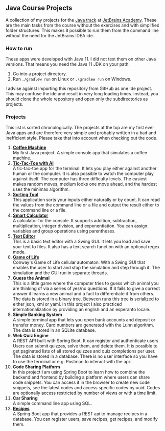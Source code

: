 ## Java Course Projects
A collection of my projects for the [Java track](https://hyperskill.org/tracks/1) at [JetBrains Academy](https://www.jetbrains.com/academy). These are the main tasks from the course without the exercises and with simplified folder structures. This makes it possible to run them from the command line without the need for the JetBrains IDEA ide.


### How to run
These apps were developed with Java 11. I did not test them on other Java versions.
That means you need the Java 11 JDK on your path.
1. Go into a project directory.
2. Run `./gradlew run` on Linux or `.\gradlew run` on Windows.

I advise against importing this repository from GitHub as one ide project. This may confuse 
the ide and result in very long loading times. Instead, you should clone the whole repository 
and open only the subdirectories as projects.


### Projects
This list is sorted chronologically. The projects at the top are my first ever Java apps and 
are therefore very simple and probably written in a bad and inefficient style. Please take 
that into account when checking out the code.

1. **[Coffee Machine](Coffee_Machine)**  
My first Java project. A simple console app that simulates a coffee machine.
2. **[Tic-Tac-Toe with AI](Tic-Tac-Toe_with_AI)**  
A tic-tac-toe app for the terminal. It lets you play either against another human or the 
   computer. It is also possible to watch the computer play against itself. The computer 
   has three difficulty levels. The easiest makes random moves, medium looks one move 
   ahead, and the hardest uses the minimax algorithm.
3. **[Sorting Tool](Sorting_Tool)**  
This application sorts your inputs either naturally or by count. It can read the values from 
   the command line or a file and output the result either to the command line or a file.
4. **[Smart Calculator](Smart_Calculator)**  
A calculator for the console. It supports addition, subtraction, multiplication, integer division, 
   and exponentiation. You can assign variables and group operations using parentheses.
5. **[Text Editor](Text_Editor)**  
This is a basic text editor with a Swing GUI. It lets you load and save your text to files. 
   It also has a text search function with an optional regex mode.
6. **[Game of Life](Game_of_Life)**  
Conway's Game of Life cellular automaton. With a Swing GUI that enables the user to start 
   and stop the simulation and step through it. The simulation and the GUI run in separate 
   threads.
7. **Guess the Animal**  
This is a little game where the computer tries to guess which animal you are thinking of 
   via a series of yes/no questions. If it fails to give a correct answer it learns a new 
   animal and a fact to differentiate it from others. The data is stored in a binary tree. 
   Between runs this tree is serialized to either json, xml or yaml. In this project I also 
   practiced internationalization by providing an english and an esperanto locale.
8. **Simple Banking System**  
A simple terminal app that lets you open bank accounts and deposit or transfer money. 
   Card numbers are generated with the Luhn algorithm. The data is stored in an SQLite database.
9. **Web Quiz Engine**  
A REST API built with Spring Boot. It can register and authenticate users. Users can submit 
   quizzes, solve them, and delete them. It is possible to get paginated lists of all stored 
   quizzes and quiz completions per user. The data is stored in a database. There is no user 
   interface so you have to use the terminal or e.g. Postman to interact with the api.
10. **Code Sharing Platform**  
In this project I am using Spring Boot to learn how to combine the backend and frontend by 
    building a platform where users can share code snippets. You can access it in the browser 
    to create new code snippets, see the latest codes and access specific codes by uuid. Codes 
    are optionally access restricted by number of views or with a time limit.
11. **Car Sharing**  
A simple command line app using SQL.
12. **[Recipes](Recipes)**  
A Spring Boot app that provides a REST api to manage recipes in a database. You can register 
    users, save recipes, get recipes, and modify them.

